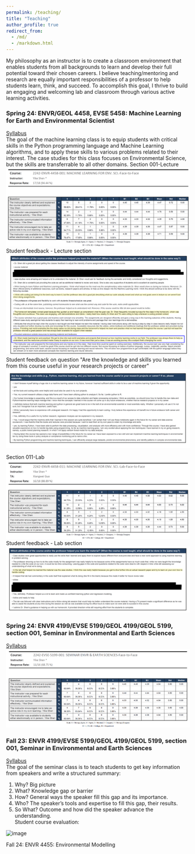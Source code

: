 ```yaml
---
permalink: /teaching/
title: "Teaching"
author_profile: true
redirect_from: 
  - /md/
  - /markdown.html
---
```


My philosophy as an instructor is to create a classroom environment that enables students from all backgrounds to learn and develop their full potential toward their chosen careers. I believe teaching/mentoring and research are equally important responsibilities of a professor to help students learn, think, and succeed. To accomplish this goal, I thrive to build an engaging and welcoming lab and classroom through various active learning activities. 

### Spring 24: ENVR/GEOL 4458, EVSE 5458: Machine Learning for Earth and Environmental Scientist 
[Syllabus](https://oit-ead-canvas-syllabus.s3.amazonaws.com/uta.instructure.com/2024-SPRING/175941-2242-ENVR-4458-001/2024-SPRING_2242-ENVR-4458-001.pdf)\
The goal of the machine learning class is to equip students with critical skills in the Python programming language and Machine Learning algorithms, and to apply these skills to various problems related to their interest. The case studies for this class focuses on Environmental Science, but the skills are transferrable to all other domains. 
Section 001-Lecture
![](MLLectureSpring24.png)
Student feedback - Lecture section
![](MLlectureFeedback.png)
Student feedback on question "Are the knowledge and skills you learned from this course useful in your research projects or career"
![](MLLectureFutureResearch.png)

Section 011-Lab
![](MLLAB_Spring24.png)
Student feedback - Lab section
![](MLLabfeedback.png)

### Spring 24: ENVR 4199/EVSE 5199/GEOL 4199/GEOL 5199, section 001, Seminar in Environmental and Earth Sciences
[Syllabus](https://oit-ead-canvas-syllabus.s3.amazonaws.com/uta.instructure.com/2024-SPRING/181879-2242-ENVR-4199-001/2024-SPRING_2242-ENVR-4199-001.pdf)\
![](Spring24MLseminar.png)

### Fall 23: ENVR 4199/EVSE 5199/GEOL 4199/GEOL 5199, section 001, Seminar in Environmental and Earth Sciences 
[Syllabus](https://oit-ead-canvas-syllabus.s3.amazonaws.com/uta.instructure.com/2023-FALL/157227-2238-EVSE-5199-001/2023-FALL_2238-EVSE-5199-001.pdf) \
The goal of the seminar class is to teach students to get key information from speakers and write a structured summary: 
1. Why? Big picture
2. What? Knowledge gap or barrier
3. How? General ways the speaker fill this gap and its importance.
4. Who? The speaker’s tools and expertise to fill this gap, their results.
5. So What? Outcome and how did the speaker advance the understanding.\
Student course evaluation:
<img width="859" alt="image" src="https://github.com/YikeShen/yikeshen.github.io/assets/25994057/3ba00eea-e87b-475c-8932-35135dc6956a">


Fall 24: ENVR 4455: Environmental Modelling

